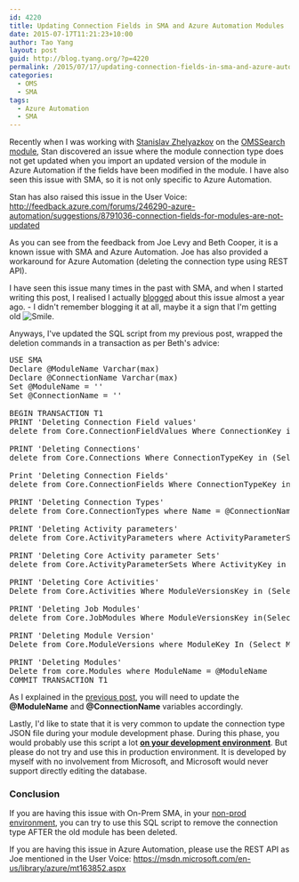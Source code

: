 ```yaml
---
id: 4220
title: Updating Connection Fields in SMA and Azure Automation Modules
date: 2015-07-17T11:21:23+10:00
author: Tao Yang
layout: post
guid: http://blog.tyang.org/?p=4220
permalink: /2015/07/17/updating-connection-fields-in-sma-and-azure-automation-modules/
categories:
  - OMS
  - SMA
tags:
  - Azure Automation
  - SMA
---
```

Recently when I was working with <a href="https://cloudadministrator.wordpress.com/" target="_blank">Stanislav Zhelyazkov</a> on the <a href="https://github.com/slavizh/OMSSearch" target="_blank">OMSSearch module</a>, Stan discovered an issue where the module connection type does not get updated when you import an updated version of the module in Azure Automation if the fields have been modified in the module. I have also seen this issue with SMA, so it is not only specific to Azure Automation.

Stan has also raised this issue in the User Voice: <a title="http://feedback.azure.com/forums/246290-azure-automation/suggestions/8791036-connection-fields-for-modules-are-not-updated" href="http://feedback.azure.com/forums/246290-azure-automation/suggestions/8791036-connection-fields-for-modules-are-not-updated">http://feedback.azure.com/forums/246290-azure-automation/suggestions/8791036-connection-fields-for-modules-are-not-updated</a>

As you can see from the feedback from Joe Levy and Beth Cooper, it is a known issue with SMA and Azure Automation. Joe has also provided a workaround for Azure Automation (deleting the connection type using REST API).

I have seen this issue many times in the past with SMA, and when I started writing this post, I realised I actually <a href="http://blog.tyang.org/2014/09/29/clean-sma-database-module-deletion/" target="_blank">blogged</a> about this issue almost a year ago. - I didn't remember blogging it at all, maybe it a sign that I'm getting old <img class="wlEmoticon wlEmoticon-smile" style="border-style: none;" src="http://blog.tyang.org/wp-content/uploads/2015/07/wlEmoticon-smile.png" alt="Smile" />.

Anyways, I've updated the SQL script from my previous post, wrapped the deletion commands in a transaction as per Beth's advice:

<pre language="SQL">
USE SMA
Declare @ModuleName Varchar(max)
Declare @ConnectionName Varchar(max)
Set @ModuleName = '<Your Module Name Here>'
Set @ConnectionName = '<Your Connection Name Here>'

BEGIN TRANSACTION T1
PRINT 'Deleting Connection Field values'
delete from Core.ConnectionFieldValues Where ConnectionKey in (Select ConnectionKey from Core.Connections Where ConnectionTypeKey in (Select ConnectionTypeKey from Core.ConnectionTypes Where Name = @ConnectionName))

PRINT 'Deleting Connections'
delete from Core.Connections Where ConnectionTypeKey in (Select ConnectionTypeKey from Core.ConnectionTypes Where Name = @ConnectionName)

Print 'Deleting Connection Fields'
delete from Core.ConnectionFields Where ConnectionTypeKey in (Select ConnectionTypeKey from Core.ConnectionTypes Where Name = @ConnectionName)

PRINT 'Deleting Connection Types'
delete from Core.ConnectionTypes where Name = @ConnectionName

PRINT 'Deleting Activity parameters'
delete from Core.ActivityParameters where ActivityParameterSetKey in (Select ActivityParameterSetKey from Core.ActivityParameterSets where ActivityKey in (Select ActivityKey from Core.Activities Where  ModuleVersionsKey in (Select ModuleVersionsKey From Core.ModuleVersions where  ModuleKey In (Select ModuleKey from Core.Modules Where ModuleName = @ModuleName))))

PRINT 'Deleting Core Activity parameter Sets'
delete from Core.ActivityParameterSets Where ActivityKey in (Select ActivityKey from Core.Activities Where  ModuleVersionsKey in (Select ModuleVersionsKey From Core.ModuleVersions where  ModuleKey In (Select ModuleKey from Core.Modules Where ModuleName = @ModuleName)))

PRINT 'Deleting Core Activities'
Delete from Core.Activities Where ModuleVersionsKey in (Select ModuleVersionsKey From Core.ModuleVersions where  ModuleKey In (Select ModuleKey from Core.Modules Where ModuleName = @ModuleName))

PRINT 'Deleting Job Modules'
delete from Core.JobModules Where ModuleVersionsKey in(Select ModuleVersionsKey from Core.ModuleVersions where ModuleKey in (Select ModuleKey from Core.Modules Where ModuleName = @ModuleName))

PRINT 'Deleting Module Version'
Delete from Core.ModuleVersions where ModuleKey In (Select ModuleKey from Core.Modules Where ModuleName = @ModuleName)

PRINT 'Deleting Modules'
Delete from core.Modules where ModuleName = @ModuleName
COMMIT TRANSACTION T1
</pre>

As I explained in the <a href="http://blog.tyang.org/2014/09/29/clean-sma-database-module-deletion/" target="_blank">previous post</a>, you will need to update the <strong>@ModuleName</strong> and <strong>@ConnectionName</strong> variables accordingly.

Lastly, I'd like to state that it is very common to update the connection type JSON file during your module development phase. During this phase, you would probably use this script a lot <strong><u>on your development environment</u></strong>. But please do not try and use this in production environment. It is developed by myself with no involvement from Microsoft, and Microsoft would never support directly editing the database.
<h3>Conclusion</h3>
If you are having this issue with On-Prem SMA, in your <u>non-prod environment</u>, you can try to use this SQL script to remove the connection type AFTER the old module has been deleted.

If you are having this issue in Azure Automation, please use the REST API as Joe mentioned in the User Voice: <a title="https://msdn.microsoft.com/en-us/library/azure/mt163852.aspx" href="https://msdn.microsoft.com/en-us/library/azure/mt163852.aspx">https://msdn.microsoft.com/en-us/library/azure/mt163852.aspx</a>